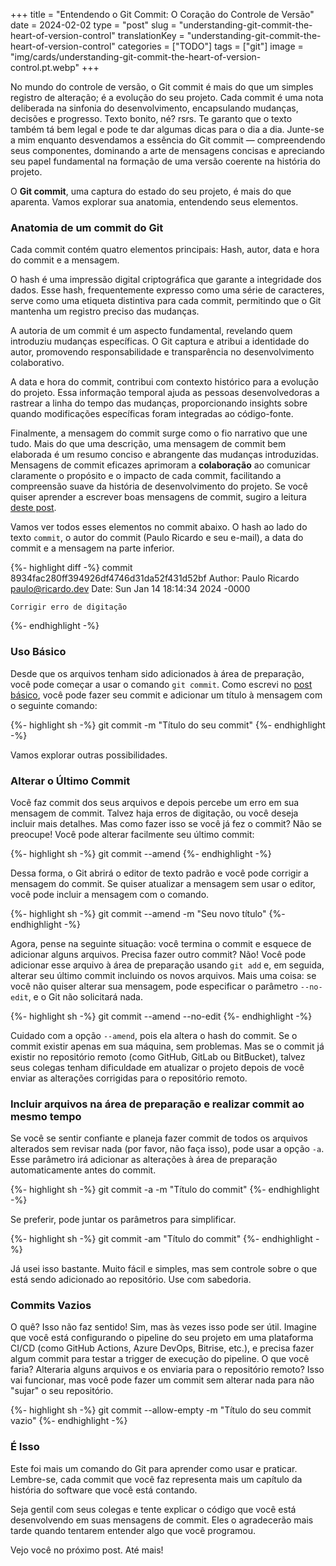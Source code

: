 +++
title = "Entendendo o Git Commit: O Coração do Controle de Versão"
date = 2024-02-02
type = "post"
slug = "understanding-git-commit-the-heart-of-version-control"
translationKey = "understanding-git-commit-the-heart-of-version-control"
categories = ["TODO"]
tags = ["git"]
image = "img/cards/understanding-git-commit-the-heart-of-version-control.pt.webp"
+++

No mundo do controle de versão, o Git commit é mais do que um simples registro de alteração; é a evolução do seu projeto. Cada commit é uma nota deliberada na sinfonia do desenvolvimento, encapsulando mudanças, decisões e progresso. Texto bonito, né? rsrs. Te garanto que o texto também tá bem legal e pode te dar algumas dicas para o dia a dia. Junte-se a mim enquanto desvendamos a essência do Git commit — compreendendo seus componentes, dominando a arte de mensagens concisas e apreciando seu papel fundamental na formação de uma versão coerente na história do projeto.

O **Git commit**, uma captura do estado do seu projeto, é mais do que aparenta. Vamos explorar sua anatomia, entendendo seus elementos.

### Anatomia de um commit do Git
Cada commit contém quatro elementos principais: Hash, autor, data e hora do commit e a mensagem.

O hash é uma impressão digital criptográfica que garante a integridade dos dados. Esse hash, frequentemente expresso como uma série de caracteres, serve como uma etiqueta distintiva para cada commit, permitindo que o Git mantenha um registro preciso das mudanças.

A autoria de um commit é um aspecto fundamental, revelando quem introduziu mudanças específicas. O Git captura e atribui a identidade do autor, promovendo responsabilidade e transparência no desenvolvimento colaborativo.

A data e hora do commit, contribui com contexto histórico para a evolução do projeto. Essa informação temporal ajuda as pessoas desenvolvedoras a rastrear a linha do tempo das mudanças, proporcionando insights sobre quando modificações específicas foram integradas ao código-fonte.

Finalmente, a mensagem do commit surge como o fio narrativo que une tudo. Mais do que uma descrição, uma mensagem de commit bem elaborada é um resumo conciso e abrangente das mudanças introduzidas. Mensagens de commit eficazes aprimoram a **colaboração** ao comunicar claramente o propósito e o impacto de cada commit, facilitando a compreensão suave da história de desenvolvimento do projeto. Se você quiser aprender a escrever boas mensagens de commit, sugiro a leitura [deste post][git_commit_post].

Vamos ver todos esses elementos no commit abaixo. O hash ao lado do texto `commit`, o autor do commit (Paulo Ricardo e seu e-mail), a data do commit e a mensagem na parte inferior.

{%- highlight diff -%}
commit 8934fac280ff394926df4746d31da52f431d52bf
Author: Paulo Ricardo <paulo@ricardo.dev>
Date: Sun Jan 14 18:14:34 2024 -0000

    Corrigir erro de digitação

{%- endhighlight -%}

### Uso Básico
Desde que os arquivos tenham sido adicionados à área de preparação, você pode começar a usar o comando `git commit`. Como escrevi no [post básico][git_basics_post], você pode fazer seu commit e adicionar um título à mensagem com o seguinte comando:

{%- highlight sh -%}
git commit -m "Título do seu commit"
{%- endhighlight -%}

Vamos explorar outras possibilidades.

### Alterar o Último Commit
Você faz commit dos seus arquivos e depois percebe um erro em sua mensagem de commit. Talvez haja erros de digitação, ou você deseja incluir mais detalhes. Mas como fazer isso se você já fez o commit? Não se preocupe! Você pode alterar facilmente seu último commit:

{%- highlight sh -%}
git commit --amend
{%- endhighlight -%}

Dessa forma, o Git abrirá o editor de texto padrão e você pode corrigir a mensagem do commit. Se quiser atualizar a mensagem sem usar o editor, você pode incluir a mensagem com o comando.

{%- highlight sh -%}
git commit --amend -m "Seu novo título"
{%- endhighlight -%}

Agora, pense na seguinte situação: você termina o commit e esquece de adicionar alguns arquivos. Precisa fazer outro commit? Não! Você pode adicionar esse arquivo à área de preparação usando `git add` e, em seguida, alterar seu último commit incluindo os novos arquivos. Mais uma coisa: se você não quiser alterar sua mensagem, pode especificar o parâmetro `--no-edit`, e o Git não solicitará nada.

{%- highlight sh -%}
git commit --amend --no-edit
{%- endhighlight -%}

Cuidado com a opção `--amend`, pois ela altera o hash do commit. Se o commit existir apenas em sua máquina, sem problemas. Mas se o commit já existir no repositório remoto (como GitHub, GitLab ou BitBucket), talvez seus colegas tenham dificuldade em atualizar o projeto depois de você enviar as alterações corrigidas para o repositório remoto.

### Incluir arquivos na área de preparação e realizar commit ao mesmo tempo
Se você se sentir confiante e planeja fazer commit de todos os arquivos alterados sem revisar nada (por favor, não faça isso), pode usar a opção `-a`. Esse parâmetro irá adicionar as alterações à área de preparação automaticamente antes do commit.

{%- highlight sh -%}
git commit -a -m "Título do commit"
{%- endhighlight -%}

Se preferir, pode juntar os parâmetros para simplificar.

{%- highlight sh -%}
git commit -am "Título do commit"
{%- endhighlight -%}

Já usei isso bastante. Muito fácil e simples, mas sem controle sobre o que está sendo adicionado ao repositório. Use com sabedoria.

### Commits Vazios
O quê? Isso não faz sentido! Sim, mas às vezes isso pode ser útil. Imagine que você está configurando o pipeline do seu projeto em uma plataforma CI/CD (como GitHub Actions, Azure DevOps, Bitrise, etc.), e precisa fazer algum commit para testar a trigger de execução do pipeline. O que você faria? Alteraria alguns arquivos e os enviaria para o repositório remoto? Isso vai funcionar, mas você pode fazer um commit sem alterar nada para não "sujar" o seu repositório.

{%- highlight sh -%}
git commit --allow-empty -m "Título do seu commit vazio"
{%- endhighlight -%}

### É Isso
Este foi mais um comando do Git para aprender como usar e praticar. Lembre-se, cada commit que você faz representa mais um capítulo da história do software que você está contando. 

Seja gentil com seus colegas e tente explicar o código que você está desenvolvendo em suas mensagens de commit. Eles o agradecerão mais tarde quando tentarem entender algo que você programou.

Vejo você no próximo post. Até mais!

[git_basics_post]: /git-basics-an-in-depth-look-at-essential-commands/#git-commit
[git_commit_post]:  https://cbea.ms/git-commit/
